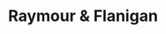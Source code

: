 ---
title: "Raymour & Flanigan"
url: /philadelphia/raymour-and-flanigan-south-christopher-columbus-boulevard/
shop: furniture
---